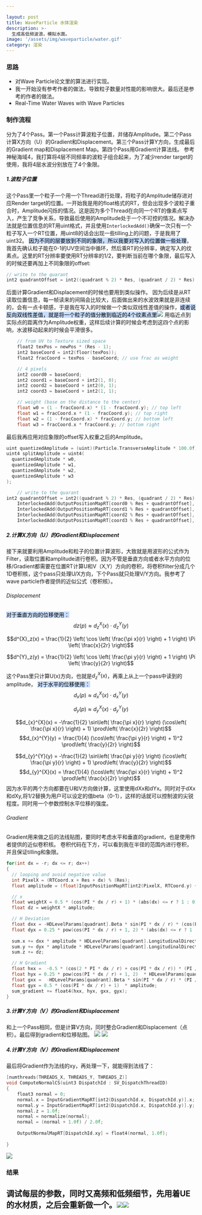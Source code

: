 ```yaml
---

layout: post
title: WaveParticle 水体渲染
description: >-
  生成高低频波浪，模拟水面。
image: '/assets/img/waveparticle/water.gif'
category: 渲染
---
```


### 思路
- 对Wave Particle论文里的算法进行实现。
- 我一开始没有参考作者的做法，导致粒子数量对性能的影响很大。最后还是参考的作者的做法。
- Real-Time Water Waves with Wave Particles
### 制作流程
分为了4个Pass。第一个Pass计算波粒子位置，并储存Amplitude。第二个Pass计算X方向（U）的Gradient和Displacement。第三个Pass计算Y方向，生成最后的Gradient map和Displacement Map。第四个Pass用Gradient计算法线。
参考神秘海域4，我打算将4层不同频率的波粒子组合起来，为了减少render target的使用，我将4层水波分别放在了4个象限。
##### 1.波粒子位置
这个Pass里一个粒子一个用一个Thread进行处理，将粒子的Amplitude储存进对应Render target的位置。一开始我是用的float格式的RT，但会出现多个波粒子重合时，Amplitude闪烁的情况。这是因为多个Thread在向同一个RT的像素点写入，产生了竞争关系，导致最后使用的Amplitude处于一个不可控的情况。解决办法就是位置信息的RT用uint格式，并且使用`InterlockedAdd()`确保一次只有一个粒子写入一个RT位置，用uint8的话会出现一些tilling上的问题，于是我用了uint32。
<mark style="background: #ADCCFFA6;">因为不同的层要放到不同的象限，所以我要对写入的位置做一些处理</mark>，我首先确认粒子能在0-1的UV空间当中循环，然后乘RT的分辨率，确定写入的纹素点。这里的RT分辨率要使用RT分辨率的1/2，要判断当前在哪个象限，最后写入的时候还要再加上不同象限的offset:

```c++
// write to the quarant
int2 quadrantOffset = int2((quadrant % 2) * Res, (quadrant / 2) * Res);
```
后面计算Gradient和Displacement的时候也要用到类似操作。
因为后续是从RT读取位置信息，每一帧读来的间隔会比较大，后面做出来的水波效果就是非连续的，会有一点卡顿感，于是我在写入的时候做一个类似双线性差值的操作，<mark style="background: #ADCCFFA6;">或者说反向双线性差值，就是将一个粒子的值分散到临近的4个纹素点里</mark>![](/assets/img/waveparticle/009d9302cdf57815332dbadf316e028b.png)
用临近点到实际点的距离作为Amplitude权重，这样后续计算的时候会考虑到这四个点的影响，水波移动起来的时候会平滑很多。
```c++
    // from UV to Texture sized space
    float2 texPos = newPos * (Res - 1);
    int2 baseCoord = int2(floor(texPos));
    float2 fracCoord = texPos - baseCoord; // use frac as weight

    // 4 pixels
    int2 coord0 = baseCoord;
    int2 coord1 = baseCoord + int2(1, 0);
    int2 coord2 = baseCoord + int2(0, 1);
    int2 coord3 = baseCoord + int2(1, 1);

    // weight (base on the distance to the center)
    float w0 = (1 - fracCoord.x) * (1 - fracCoord.y); // top left
    float w1 = fracCoord.x * (1 - fracCoord.y); // top right
    float w2 = (1 - fracCoord.x) * fracCoord.y; // bottom left
    float w3 = fracCoord.x * fracCoord.y; // bottom right
```
最后我再应用对应象限的offset写入权重之后的Amplitude。
```c++
uint quantizedAmplitude = (uint)(Particle.TransverseAmplitude * 100.0f);
uint4 splitAmplitude = uint4(
  quantizedAmplitude * w0,
  quantizedAmplitude * w1,
  quantizedAmplitude * w2,
  quantizedAmplitude * w3
);

    // write to the quarant
int2 quadrantOffset = int2((quadrant % 2) * Res, (quadrant / 2) * Res);
    InterlockedAdd(OutputPositionMapRT[coord0 % Res + quadrantOffset], splitAmplitude.x);
    InterlockedAdd(OutputPositionMapRT[coord1 % Res + quadrantOffset], splitAmplitude.y);
    InterlockedAdd(OutputPositionMapRT[coord2 % Res + quadrantOffset], splitAmplitude.z);
    InterlockedAdd(OutputPositionMapRT[coord3 % Res + quadrantOffset], splitAmplitude.w);
```
##### 2.计算X方向（U）的Gradient和Displacement
接下来就要利用Amplitude和粒子的位置计算波形，大致就是用波形的公式作为Filter，读取位置和amplitude进行卷积。因为不管是垂直方向或者水平方向的位移/Gradient都需要在位置RT计算U和V（X,Y）方向的卷积，将卷积filter分成几个1D卷积核，这个pass只处理U/X方向，下个Pass就只处理V/Y方向。我参考了wave particle作者提供的近似公式（卷积核）。

###### Displacement
<mark style="background: #ADCCFFA6;">对于垂直方向的位移使用：</mark>
$$dz(p) \approx d^X_z(x) \cdot d^Y_z(y)$$

$$d^{X}_z(x) = \frac{1}{2} \left( \cos \left( \frac{\pi x}{r} \right) + 1 \right) \Pi \left( \frac{x}{2r} \right)$$

$$d^{Y}_z(y) = \frac{1}{2} \left( \cos \left( \frac{\pi y}{r} \right) + 1 \right) \Pi \left( \frac{y}{2r} \right)$$

这个Pass里只计算U(x)方向，也就是$d^{X}_z(x)$，再乘上从上一个pass中读到的amplitude，
<mark style="background: #ADCCFFA6;">对于水平的位移使用：</mark>
$$d_x(p) \approx d^X_x(x) \cdot d^Y_x(y)$$

$$d_y(p) \approx d^X_y(x) \cdot d^Y_y(y)$$

$$d_{x}^{X}(x) = -\frac{1}{2} \sin\left( \frac{\pi x}{r} \right) (\cos\left( \frac{\pi x}{r} \right) + 1) \prod\left( \frac{x}{2r} \right)$$
$$d_{x}^{Y}(y) = \frac{1}{4} (\cos\left( \frac{\pi y}{r} \right) + 1)^2 \prod\left( \frac{y}{2r} \right)$$

$$d_{y}^{Y}(y) = -\frac{1}{2} \sin\left( \frac{\pi y}{r} \right) (\cos\left( \frac{\pi y}{r} \right) + 1) \prod\left( \frac{y}{2r} \right)$$
$$d_{y}^{X}(x) = \frac{1}{4} (\cos\left( \frac{\pi x}{r} \right) + 1)^2 \prod\left( \frac{x}{2r} \right)$$
因为水平的两个方向都要在U和V方向做计算，这里使用dXx和dYx。同时对于dXx和dXy,将1/2替换为用户可以设定的值beta（0-1），这样的话就可以控制波的尖锐程度。同时用一个参数控制水平位移的强度。

###### Gradient
Gradient用来做之后的法线贴图，要同时考虑水平和垂直的gradient，也是使用作者提供的近似卷积核。
卷积代码在下方，可以看到我在半径的范围内进行卷积，并且保证tilling和象限。

```c++
for(int dx = -r; dx <= r; dx++)
{
  // looping and avoid negative value
  int PixelX = (RTCoord.x + Res + dx) % (Res);
  float amplitude = (float)InputPositionMapRT[int2(PixelX, RTCoord.y) + quadrantOffset] / 100.0f;

  // x
  float weightX = 0.5 * (cos(PI * dx / r) + 1) * (abs(dx) <= r ? 1 : 0);
  float dz = weightX * amplitude;

  // H Deviation
  float dxx = -HDLevelParams[quadrant].Beta * sin(PI * dx / r) * (cos(PI * dx / r) + 1) * (abs(dx) <= r ? 1 : 0);
  float dyx = 0.25 * pow(cos(PI * dx / r) + 1, 2) * (abs(dx) <= r ? 1 : 0);
  
  sum.x += dxx * amplitude * HDLevelParams[quadrant].LongitudinalDirectionAmount.x;
  sum.y += dyx * amplitude * HDLevelParams[quadrant].LongitudinalDirectionAmount.y;
  sum.z += dz;

  // H Gradient
  float hxx =  -0.5 * (cos(2 * PI * dx / r) + cos(PI * dx / r)) * (PI / r) * HDLevelParams[quadrant].LongitudinalDirectionAmount.x; // For HDeviation
  float hyx = 0.25 * pow(cos(PI * dx / r) + 1, 2)  * HDLevelParams[quadrant].LongitudinalDirectionAmount.x;
  float gxx =  -HDLevelParams[quadrant].Beta * sin(PI * dx / r) * (PI / r) * amplitude;
  float gyx = 0.5 * (cos(PI * dx / r) + 1)  * amplitude;
  sum_gradient += float4(hxx, hyx, gxx, gyx);
}
```

##### 3.计算Y方向（V）的Gradient和Displacement
和上一个Pass相同，但是计算V方向，同时整合Gradient和Displacement（点积）。最后得到gradient和位移贴图。
![](/assets/img/waveparticle/3a1232519cb08d910237ff1749a7417b.png)
![](/assets/img/waveparticle/a5c74512e14b9337bf5ada243b421798.png)

##### 4.计算Y方向（V）的Gradient和Displacement
最后将Gradient作为法线的xy，再处理一下，就能得到法线了：

```c++
[numthreads(THREADS_X, THREADS_Y, THREADS_Z)]  
void ComputeNormalCS(uint3 DispatchId : SV_DispatchThreadID)  
{  
    float3 normal = 0;  
    normal.x = InputGradientMapRT[int2(DispatchId.x, DispatchId.y)].x;  
    normal.y = InputGradientMapRT[int2(DispatchId.x, DispatchId.y)].y;  
    normal.z = 1.0f;  
    normal = normalize(normal);  
    normal = (normal + 1.0f) / 2.0f;  
  
    OutputNormalMapRT[DispatchId.xy] = float4(normal, 1.0f);  
  
}
```
![](/assets/img/waveparticle/5056fe184994731d8bc4a449acc86d21.png)

### 结果
调试每层的参数，同时又高频和低频细节，先用着UE的水材质，之后会重新做一个。![](/assets/img/waveparticle/5dc0ad5ae81aef62e705424fe02b2ad2.png)![](/assets/img/waveparticle/cdf5d4f3827076c7bca12c1838809f5f.gif)
---